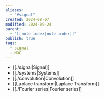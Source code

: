 ```yaml
---
aliases:
  - "#signal"
created: 2024-08-07
modified: 2024-09-24
parent:
  - "[[note index|note index]]"
publish: true
tags:
  - signal
  - MOC
---
```

- [[./signal|Signal]]
- [[./systems|Systems]]
- [[./convolution|Convolution]]
- [[Laplace transform|Laplace Transform]]
- [[./Fourier series|Fourier series]]